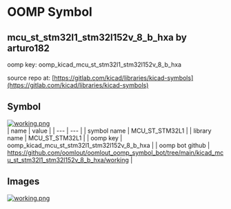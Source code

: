 # OOMP Symbol  
## mcu_st_stm32l1_stm32l152v_8_b_hxa  by arturo182  
  
oomp key: oomp_kicad_mcu_st_stm32l1_stm32l152v_8_b_hxa  
  
source repo at: [https://gitlab.com/kicad/libraries/kicad-symbols](https://gitlab.com/kicad/libraries/kicad-symbols)  
## Symbol  
  
[![working.png](working_600.png)](working.png)  
| name | value | 
| --- | --- | 
| symbol name | MCU_ST_STM32L1 | 
| library name | MCU_ST_STM32L1 | 
| oomp key | oomp_kicad_mcu_st_stm32l1_stm32l152v_8_b_hxa | 
| oomp bot github | https://github.com/oomlout/oomlout_oomp_symbol_bot/tree/main/kicad_mcu_st_stm32l1_stm32l152v_8_b_hxa/working | 
## Images  
  
[![working.png](working_140.png)](working.png)  
